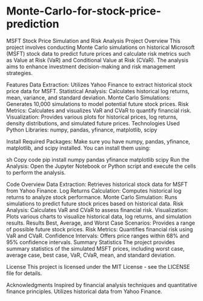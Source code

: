 # Monte-Carlo-for-stock-price-prediction

MSFT Stock Price Simulation and Risk Analysis
Project Overview
This project involves conducting Monte Carlo simulations on historical Microsoft (MSFT) stock data to predict future prices and calculate risk metrics such as Value at Risk (VaR) and Conditional Value at Risk (CVaR). The analysis aims to enhance investment decision-making and risk management strategies.

Features
Data Extraction: Utilizes Yahoo Finance to extract historical stock price data for MSFT.
Statistical Analysis: Calculates historical log returns, mean, variance, and standard deviation.
Monte Carlo Simulations: Generates 10,000 simulations to model potential future stock prices.
Risk Metrics: Calculates and visualizes VaR and CVaR to quantify financial risk.
Visualization: Provides various plots for historical prices, log returns, density distributions, and simulated future prices.
Technologies Used
Python
Libraries: numpy, pandas, yfinance, matplotlib, scipy

Install Required Packages:
Make sure you have numpy, pandas, yfinance, matplotlib, and scipy installed. You can install them using:

sh
Copy code
pip install numpy pandas yfinance matplotlib scipy
Run the Analysis:
Open the Jupyter Notebook or Python script and execute the cells to perform the analysis.

Code Overview
Data Extraction: Retrieves historical stock data for MSFT from Yahoo Finance.
Log Returns Calculation: Computes historical log returns to analyze stock performance.
Monte Carlo Simulation: Runs simulations to predict future stock prices based on historical data.
Risk Analysis: Calculates VaR and CVaR to assess financial risk.
Visualization: Plots various charts to visualize historical data, log returns, and simulation results.
Results
Best, Average, and Worst Case Scenarios: Provides a range of possible future stock prices.
Risk Metrics: Quantifies financial risk using VaR and CVaR.
Confidence Intervals: Offers price ranges within 68% and 95% confidence intervals.
Summary Statistics
The project provides summary statistics of the simulated MSFT prices, including worst case, average case, best case, VaR, CVaR, mean, and standard deviation.

License
This project is licensed under the MIT License - see the LICENSE file for details.

Acknowledgments
Inspired by financial analysis techniques and quantitative finance principles.
Utilizes historical data from Yahoo Finance.
